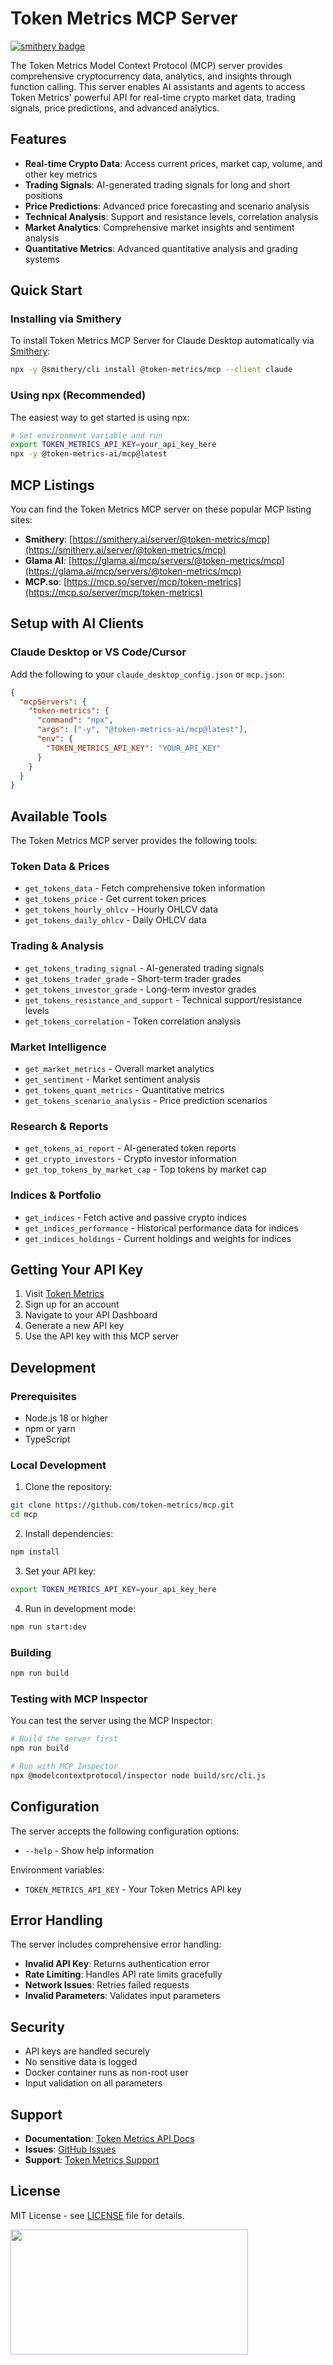 # Token Metrics MCP Server

[![smithery badge](https://smithery.ai/badge/@token-metrics/mcp)](https://smithery.ai/server/@token-metrics/mcp)

The Token Metrics Model Context Protocol (MCP) server provides comprehensive cryptocurrency data, analytics, and insights through function calling. This server enables AI assistants and agents to access Token Metrics' powerful API for real-time crypto market data, trading signals, price predictions, and advanced analytics.

## Features

- **Real-time Crypto Data**: Access current prices, market cap, volume, and other key metrics
- **Trading Signals**: AI-generated trading signals for long and short positions
- **Price Predictions**: Advanced price forecasting and scenario analysis
- **Technical Analysis**: Support and resistance levels, correlation analysis
- **Market Analytics**: Comprehensive market insights and sentiment analysis
- **Quantitative Metrics**: Advanced quantitative analysis and grading systems

## Quick Start

### Installing via Smithery

To install Token Metrics MCP Server for Claude Desktop automatically via [Smithery](https://smithery.ai/server/@token-metrics/mcp):

```bash
npx -y @smithery/cli install @token-metrics/mcp --client claude
```

### Using npx (Recommended)

The easiest way to get started is using npx:

```bash
# Set environment variable and run
export TOKEN_METRICS_API_KEY=your_api_key_here
npx -y @token-metrics-ai/mcp@latest
```

## MCP Listings

You can find the Token Metrics MCP server on these popular MCP listing sites:

- **Smithery**: [https://smithery.ai/server/@token-metrics/mcp](https://smithery.ai/server/@token-metrics/mcp)
- **Glama AI**: [https://glama.ai/mcp/servers/@token-metrics/mcp](https://glama.ai/mcp/servers/@token-metrics/mcp)
- **MCP.so**: [https://mcp.so/server/mcp/token-metrics](https://mcp.so/server/mcp/token-metrics)

## Setup with AI Clients

### Claude Desktop or VS Code/Cursor

Add the following to your `claude_desktop_config.json` or `mcp.json`:

```json
{
  "mcpServers": {
    "token-metrics": {
      "command": "npx",
      "args": ["-y", "@token-metrics-ai/mcp@latest"],
      "env": {
        "TOKEN_METRICS_API_KEY": "YOUR_API_KEY"
      }
    }
  }
}
```

## Available Tools

The Token Metrics MCP server provides the following tools:

### Token Data & Prices

- `get_tokens_data` - Fetch comprehensive token information
- `get_tokens_price` - Get current token prices
- `get_tokens_hourly_ohlcv` - Hourly OHLCV data
- `get_tokens_daily_ohlcv` - Daily OHLCV data

### Trading & Analysis

- `get_tokens_trading_signal` - AI-generated trading signals
- `get_tokens_trader_grade` - Short-term trader grades
- `get_tokens_investor_grade` - Long-term investor grades
- `get_tokens_resistance_and_support` - Technical support/resistance levels
- `get_tokens_correlation` - Token correlation analysis

### Market Intelligence

- `get_market_metrics` - Overall market analytics
- `get_sentiment` - Market sentiment analysis
- `get_tokens_quant_metrics` - Quantitative metrics
- `get_tokens_scenario_analysis` - Price prediction scenarios

### Research & Reports

- `get_tokens_ai_report` - AI-generated token reports
- `get_crypto_investors` - Crypto investor information
- `get_top_tokens_by_market_cap` - Top tokens by market cap

### Indices & Portfolio

- `get_indices` - Fetch active and passive crypto indices
- `get_indices_performance` - Historical performance data for indices
- `get_indices_holdings` - Current holdings and weights for indices

## Getting Your API Key

1. Visit [Token Metrics](https://app.tokenmetrics.com/en)
2. Sign up for an account
3. Navigate to your API Dashboard
4. Generate a new API key
5. Use the API key with this MCP server

## Development

### Prerequisites

- Node.js 18 or higher
- npm or yarn
- TypeScript

### Local Development

1. Clone the repository:

```bash
git clone https://github.com/token-metrics/mcp.git
cd mcp
```

2. Install dependencies:

```bash
npm install
```

3. Set your API key:

```bash
export TOKEN_METRICS_API_KEY=your_api_key_here
```

4. Run in development mode:

```bash
npm run start:dev
```

### Building

```bash
npm run build
```

### Testing with MCP Inspector

You can test the server using the MCP Inspector:

```bash
# Build the server first
npm run build

# Run with MCP Inspector
npx @modelcontextprotocol/inspector node build/src/cli.js
```

## Configuration

The server accepts the following configuration options:

- `--help` - Show help information

Environment variables:

- `TOKEN_METRICS_API_KEY` - Your Token Metrics API key

## Error Handling

The server includes comprehensive error handling:

- **Invalid API Key**: Returns authentication error
- **Rate Limiting**: Handles API rate limits gracefully
- **Network Issues**: Retries failed requests
- **Invalid Parameters**: Validates input parameters

## Security

- API keys are handled securely
- No sensitive data is logged
- Docker container runs as non-root user
- Input validation on all parameters

## Support

- **Documentation**: [Token Metrics API Docs](https://developer.tokenmetrics.com)
- **Issues**: [GitHub Issues](https://github.com/token-metrics/mcp/issues)
- **Support**: [Token Metrics Support](https://www.tokenmetrics.com/contact-us)

## License

MIT License - see [LICENSE](LICENSE) file for details.

<a href="https://glama.ai/mcp/servers/@token-metrics/mcp">
  <img width="380" height="200" src="https://glama.ai/mcp/servers/@token-metrics/mcp/badge" />
</a>

